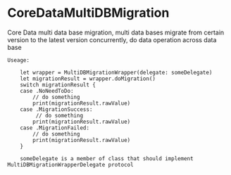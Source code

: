 # CoreDataMultiDBMigration
Core Data multi data base migration, multi data bases migrate from certain version to the latest version concurrently, do data operation across data base
    
    Useage:  
    
        let wrapper = MultiDBMigrationWrapper(delegate: someDelegate)
        let migrationResult = wrapper.doMigration()
        switch migrationResult {
        case .NoNeedToDo:
            // do something
            print(migrationResult.rawValue)
        case .MigrationSuccess:
             // do something
            print(migrationResult.rawValue)
        case .MigrationFailed:
            // do something
            print(migrationResult.rawValue)
        }
        
        someDelegate is a member of class that should implement MultiDBMigrationWrapperDelegate protocol

